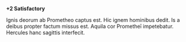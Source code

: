 **+2 Satisfactory**

Ignis deorum ab Prometheo captus est. Hic ignem hominibus dedit. Is a deibus propter factum missus est. Aquila cor Prometheī impetebatur. Hercules hanc sagittis interfecit.
